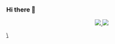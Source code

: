 ### Hi there 👋


<p align="center">
  <a href="https://skillicons.dev">
    <img src="https://skillicons.dev/icons?i=cpp,cs,c,java,python,html,css,js,postgres,r," />
    <img src="https://skillicons.dev/icons?i=cpp,cs,c,java,python" />
</p>
\




<!--
**davidjoves/davidjoves** is a ✨ _special_ ✨ repository because its `README.md` (this file) appears on your GitHub profile.



